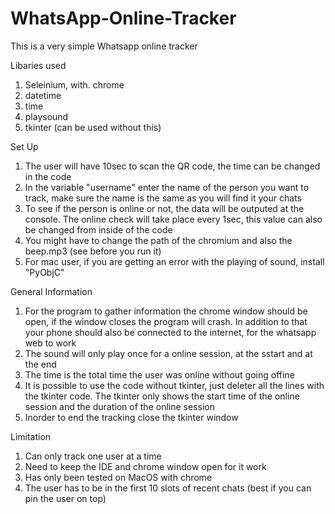 # WhatsApp-Online-Tracker
This is a very simple Whatsapp online tracker

Libaries used 
1. Seleinium, with. chrome
2. datetime
3. time
4. playsound
5. tkinter (can be used without this)


Set Up
1. The user will have 10sec to scan the QR code, the time can be changed in the code
2. In the variable "username" enter the name of the person you want to track, make sure the name is the same as you will find it your chats
3. To see if the person is online or not, the data will be outputed at the console. The online check will take place every 1sec, this value can also be changed from inside of the code
3. You might have to change the path of the chromium and also the beep.mp3 (see before you run it)
4. For mac user, if you are getting an error with the playing of sound, install "PyObjC"


General Information
1. For the program to gather information the chrome window should be open, if the window closes the program will crash. In addition to that your phone should also be connected to the internet, for the whatsapp web to work
2. The sound will only play once for a online session, at the sstart and at the end
3. The time is the total time the user was online without going offine
4. It is possible to use the code without tkinter, just deleter all the lines with the tkinter code. The tkinter only shows the start time of the online session and the duration of the online session
5. Inorder to end the tracking close the tkinter window

Limitation
1. Can only track one user at a time
2. Need to keep the IDE and chrome window open for it work
3. Has only been tested on MacOS with chrome
4. The user has to be in the first 10 slots of recent chats (best if you can pin the user on top)

